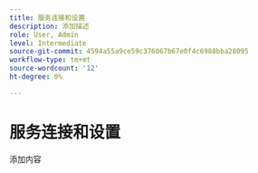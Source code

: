 ```yaml
---
title: 服务连接和设置
description: 添加描述
role: User, Admin
level: Intermediate
source-git-commit: 4594a55a9ce59c376067b67e0f4c6988bba28095
workflow-type: tm+mt
source-wordcount: '12'
ht-degree: 0%

---
```


# 服务连接和设置

添加内容
